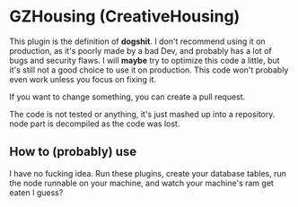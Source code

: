 # GZHousing (CreativeHousing)

This plugin is the definition of **dogshit**. I don't recommend using it on production, as it's poorly made by a bad Dev, and probably has a lot of bugs and security flaws.
I will **maybe** try to optimize this code a little, but it's still not a good choice to use it on production.
This code won't probably even work unless you focus on fixing it.

If you want to change something, you can create a pull request.

The code is not tested or anything, it's just mashed up into a repository.
node part is decompiled as the code was lost.

## How to (probably) use
I have no fucking idea. Run these plugins, create your database tables, run the node runnable on your machine, and watch your machine's ram get eaten I guess?
